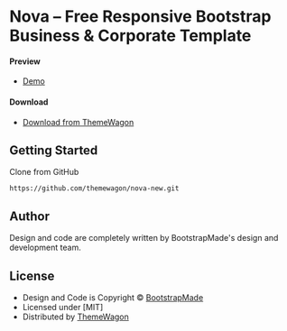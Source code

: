 # Nova – Free Responsive Bootstrap Business & Corporate Template

#### Preview

 - [Demo](https://themewagon.github.io/nova-new/)

#### Download
 - [Download from ThemeWagon](https://themewagon.com/themes/nova/)
 
 
## Getting Started

Clone from GitHub 
```
https://github.com/themewagon/nova-new.git
```

## Author

Design and code are completely written by BootstrapMade's design and development team.  


## License

 - Design and Code is Copyright &copy; [BootstrapMade](https://bootstrapmade.com/)
 - Licensed under [MIT]
 - Distributed by [ThemeWagon](https://themewagon.com)
